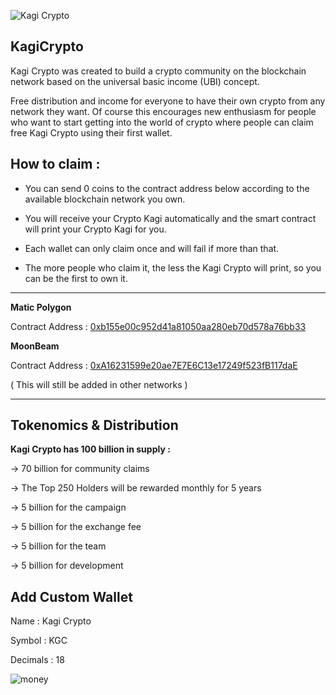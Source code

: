 ![Kagi Crypto](https://user-images.githubusercontent.com/122743766/215224676-b9128490-799b-4919-8dcd-874565374cc9.png)

KagiCrypto
-

Kagi Crypto was created to build a crypto community on the blockchain network based on the universal basic income (UBI) concept.

Free distribution and income for everyone to have their own crypto from any network they want. Of course this encourages new enthusiasm for people who want to start getting into the world of crypto where people can claim free Kagi Crypto using their first wallet.

How to claim :
-

- You can send 0 coins to the contract address below according to the available blockchain network you own.

- You will receive your Crypto Kagi automatically and the smart contract will print your Crypto Kagi for you.

- Each wallet can only claim once and will fail if more than that.

- The more people who claim it, the less the Kagi Crypto will print, so you can be the first to own it.

-----------------------


**Matic Polygon**

Contract Address : [0xb155e00c952d41a81050aa280eb70d578a76bb33](https://polygonscan.com/address/0xb155e00c952d41a81050aa280eb70d578a76bb33)


**MoonBeam**

Contract Address : [0xA16231599e20ae7E7E6C13e17249f523fB117daE](https://moonscan.io/address/0xa16231599e20ae7e7e6c13e17249f523fb117dae)

( This will still be added in other networks )

---------------------

Tokenomics & Distribution
-
**Kagi Crypto has 100 billion in supply :**

-> 70 billion for community claims

-> The Top 250 Holders will be rewarded monthly for 5 years

-> 5 billion for the campaign

-> 5 billion for the exchange fee

-> 5 billion for the team

-> 5 billion for development

Add Custom Wallet
-


Name        : Kagi Crypto

Symbol      : KGC

Decimals    : 18


![money](https://user-images.githubusercontent.com/122743766/215224094-8fbccf1d-0f50-4c7a-9bdf-22ab8bf83c03.gif)

